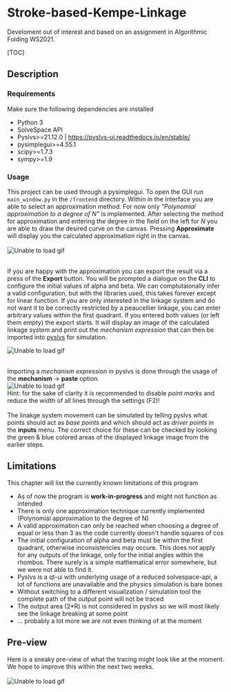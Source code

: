 # Stroke-based-Kempe-Linkage
Develoment out of interest and based on an assignment in Algorithmic Folding WS2021.

[TOC]

## Description

### Requirements
Make sure the following dependencies are installed
* Python 3
* SolveSpace API
* Pyslvs>=21.12.0 | https://pyslvs-ui.readthedocs.io/en/stable/
* pysimplegui>=4.55.1
* scipy>=1.7.3
* sympy>=1.9

### Usage
This project can be used through a pysimplegui. To open the GUI run `main_window.py` in the `/frontend` directory.
Within in the interface you are able to select an approximation method. For now only _"Polynomial approximation to a degree of N"_ is implemented.
After selecting the method for approximation and entering the degree in the field on the left for _N_ you are able to draw the desired curve on the canvas.
Pressing **Approximate** will display you the calculated approximation right in the canvas. <br/> <br/>
![Unable to load gif](https://media0.giphy.com/media/DkgjjF0q90zIMrQlHC/giphy.gif) <br/> <br/>

If you are happy with the approximation you can export the result via a press of the **Export** button.
You will be prompted a dialogue on the **CLI** to configure the initial values of alpha and beta. We can comptutaionally infer a valid configuration, but with the libraries used, this takes forever except for linear function. If you are only interested in the linkage system and do not want it to be correctly restricted by a peaucellier linkage, you can enter arbitrary values within the first quadrant. If you entered both values (or left them empty) the export starts.
It will display an image of the calculated linkage system and print out the _mechanism expression_ that can then be imported into [pyslvs](https://github.com/KmolYuan/Pyslvs-UI) for simulation. 

![Unable to load gif](https://media1.giphy.com/media/43QvhD7KjjUSh5Lu4O/giphy.gif) <br/> <br/>


Importing a _mechanism expression_ in pyslvs is done through the usage of the **mechanism** -> **paste** option. <br/>
![Unable to load gif](https://media4.giphy.com/media/hosZqf5Ues8V7vkfNF/giphy.gif) <br/>
Hint: for the sake of clarity it is recommended to disable _point marks_ and reduce the width of all lines through the settings (F2)!
<br/> <br/>
The linakge system movement can be simulated by telling pyslvs what points should act as _base points_ and which should act as _driver points_ in the **inputs** menu.
The correct choice for these can be checked by looking the green & blue colored areas of the displayed linkage image from the earlier steps.


## Limitations
This chapter will list the currently known limitations of this program
* As of now the program is **work-in-progress** and might not function as intended
* There is only one approximation technique currently implemented (Polynomial approximation to the degree of N)
* A valid approximation can only be reached when choosing a degree of equal or less than 3 as the code currently doesn't handle squares of cos
* The initial configuration of alpha and beta must be within the first quadrant, otherwise inconsistencies may occure. This does not apply for any outputs of the linkage, only for the initial angles within the rhombus. There surely is a simple mathematical error somewhere, but we were not able to find it.
* Pyslvs is a qt-ui with underlying usage of a reduced solvespace-api, a lot of functions are unavailable and the physics simulation is bare bones
* Without switching to a different visualization / simulation tool the complete path of the output point will not be traced
* The output area (2*R) is not considered in pyslvs so we will most likely see the linkage breaking at some point
* ... probably a lot more we are not even thinking of at the moment

## Pre-view
Here is a sneaky pre-view of what the tracing might look like at the moment. We hope to improve this within the next two weeks.
<br/> <br/>
![Unable to load gif](https://media0.giphy.com/media/Ft2S5KixBmbRtkJiFu/giphy.gif) <br/>
